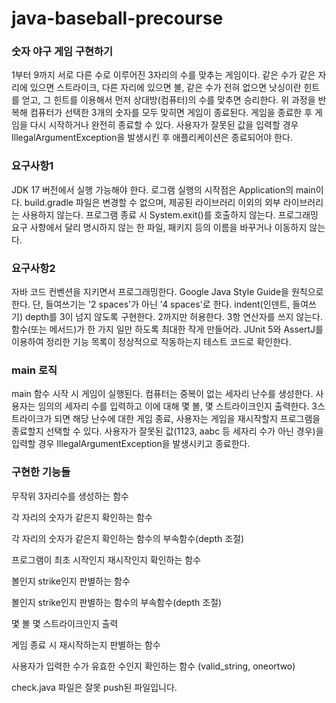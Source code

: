 # java-baseball-precourse

### 숫자 야구 게임 구현하기
1부터 9까지 서로 다른 수로 이루어진 3자리의 수를 맞추는 게임이다.
같은 수가 같은 자리에 있으면 스트라이크, 다른 자리에 있으면 볼, 같은 수가 전혀 없으면 낫싱이란 힌트를 얻고, 그 힌트를 이용해서 먼저 상대방(컴퓨터)의 수를 맞추면 승리한다.
위 과정을 반복해 컴퓨터가 선택한 3개의 숫자를 모두 맞히면 게임이 종료된다.
게임을 종료한 후 게임을 다시 시작하거나 완전히 종료할 수 있다.
사용자가 잘못된 값을 입력할 경우 IllegalArgumentException을 발생시킨 후 애플리케이션은 종료되어야 한다.

### 요구사항1
JDK 17 버전에서 실행 가능해야 한다.
로그램 실행의 시작점은 Application의 main이다.
build.gradle 파일은 변경할 수 없으며, 제공된 라이브러리 이외의 외부 라이브러리는 사용하지 않는다.
프로그램 종료 시  System.exit()를 호출하지 않는다.
프로그래밍 요구 사항에서 달리 명시하지 않는 한 파일, 패키지 등의 이름을 바꾸거나 이동하지 않는다.

### 요구사항2
자바 코드 컨벤션을 지키면서 프로그래밍한다.
Google Java Style Guide을 원칙으로 한다.
단, 들여쓰기는 '2 spaces'가 아닌 '4 spaces'로 한다. indent(인덴트, 들여쓰기) depth를 3이 넘지 않도록 구현한다. 2까지만 허용한다.
3항 연산자를 쓰지 않는다.
함수(또는 메서드)가 한 가지 일만 하도록 최대한 작게 만들어라.
JUnit 5와 AssertJ를 이용하여 정리한 기능 목록이 정상적으로 작동하는지 테스트 코드로 확인한다.

### main 로직
main 함수 시작 시 게임이 실행된다.
컴퓨터는 중복이 없는 세자리 난수를 생성한다.
사용자는 임의의 세자리 수를 입력하고 이에 대해 몇 볼, 몇 스트라이크인지 출력한다.
3스트라이크가 되면 해당 난수에 대한 게임 종료, 사용자는 게임을 재시작할지 프로그램을 종료할지 선택할 수 있다.
사용자가 잘못된 값(1123, aabc 등 세자리 수가 아닌 경우)을 입력할 경우 IllegalArgumentException을 발생시키고 종료한다.

### 구현한 기능들
  무작위 3자리수를 생성하는 함수

  각 자리의 숫자가 같은지 확인하는 함수

  각 자리의 숫자가 같은지 확인하는 함수의 부속함수(depth 조절)

  프로그램이 최초 시작인지 재시작인지 확인하는 함수

  볼인지 strike인지 판별하는 함수

  볼인지 strike인지 판별하는 함수의 부속함수(depth 조절)

  몇 볼 몇 스트라이크인지 출력
  
  게임 종료 시 재시작하는지 판별하는 함수

  사용자가 입력한 수가 유효한 수인지 확인하는 함수 (valid_string, oneortwo)

  

  check.java 파일은 잘못 push된 파일입니다.

